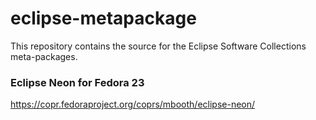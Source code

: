 # eclipse-metapackage

This repository contains the source for the Eclipse Software Collections meta-packages.

### Eclipse Neon for Fedora 23

https://copr.fedoraproject.org/coprs/mbooth/eclipse-neon/
